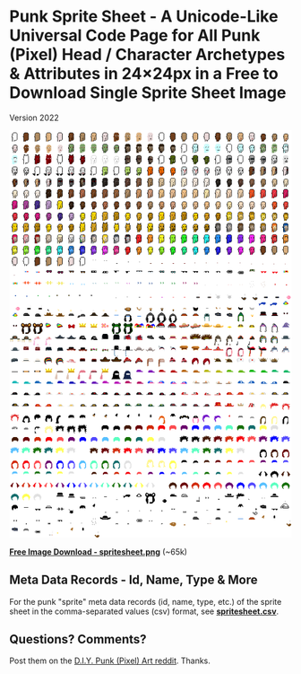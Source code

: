 
# Punk Sprite Sheet - A Unicode-Like Universal Code Page for All Punk (Pixel) Head / Character Archetypes & Attributes in 24×24px in a Free to Download Single Sprite Sheet Image



Version 2022

![](spritesheet.png)

[**Free Image Download - spritesheet.png**](https://github.com/cryptopunksnotdead/punks.spritesheet/raw/master/spritesheet.png) (~65k)



## Meta Data Records - Id, Name, Type & More

For the punk "sprite" meta data records (id, name, type, etc.)
of the sprite sheet
in the comma-separated values (csv) format, see
[**spritesheet.csv**](spritesheet.csv).





## Questions? Comments?

Post them on the [D.I.Y. Punk (Pixel) Art reddit](https://old.reddit.com/r/DIYPunkArt). Thanks.




